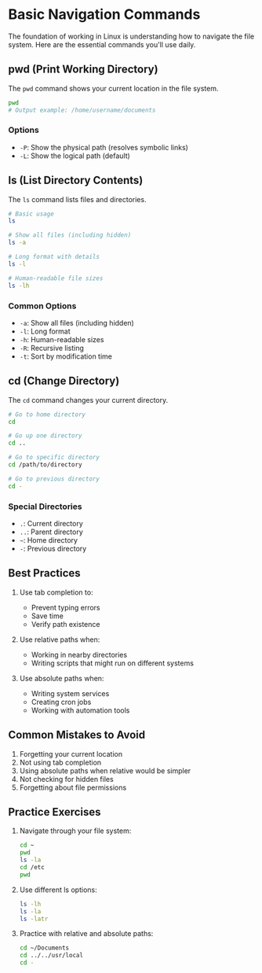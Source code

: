 # Basic Navigation Commands

The foundation of working in Linux is understanding how to navigate the file system. Here are the essential commands you'll use daily.

## pwd (Print Working Directory)

The `pwd` command shows your current location in the file system.

```bash
pwd
# Output example: /home/username/documents
```

### Options
- `-P`: Show the physical path (resolves symbolic links)
- `-L`: Show the logical path (default)

## ls (List Directory Contents)

The `ls` command lists files and directories.

```bash
# Basic usage
ls

# Show all files (including hidden)
ls -a

# Long format with details
ls -l

# Human-readable file sizes
ls -lh
```

### Common Options
- `-a`: Show all files (including hidden)
- `-l`: Long format
- `-h`: Human-readable sizes
- `-R`: Recursive listing
- `-t`: Sort by modification time

## cd (Change Directory)

The `cd` command changes your current directory.

```bash
# Go to home directory
cd

# Go up one directory
cd ..

# Go to specific directory
cd /path/to/directory

# Go to previous directory
cd -
```

### Special Directories
- `.`: Current directory
- `..`: Parent directory
- `~`: Home directory
- `-`: Previous directory

## Best Practices

1. Use tab completion to:
   - Prevent typing errors
   - Save time
   - Verify path existence

2. Use relative paths when:
   - Working in nearby directories
   - Writing scripts that might run on different systems

3. Use absolute paths when:
   - Writing system services
   - Creating cron jobs
   - Working with automation tools

## Common Mistakes to Avoid

1. Forgetting your current location
2. Not using tab completion
3. Using absolute paths when relative would be simpler
4. Not checking for hidden files
5. Forgetting about file permissions

## Practice Exercises

1. Navigate through your file system:
   ```bash
   cd ~
   pwd
   ls -la
   cd /etc
   pwd
   ```

2. Use different ls options:
   ```bash
   ls -lh
   ls -la
   ls -latr
   ```

3. Practice with relative and absolute paths:
   ```bash
   cd ~/Documents
   cd ../../usr/local
   cd -
   ```
